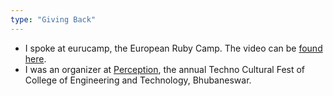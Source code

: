 ```yaml
---
type: "Giving Back"
---
```



* I spoke at eurucamp, the European Ruby Camp. The video can be <a href="http://media.eurucamp.org/2014.html#talk-2014-tworitdash" target="_blank">found here</a>.
* I was an organizer at <a href="http://perception.cetb.in">Perception</a>, the annual Techno Cultural Fest of College of Engineering and Technology, Bhubaneswar.
